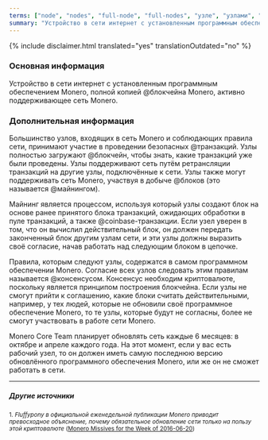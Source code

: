```yaml
---
terms: ["node", "nodes", "full-node", "full-nodes", "узле", "узлами", "узлу", "узлы", "узел", "узла"]
summary: "Устройство в сети интернет с установленным программным обеспечением Monero, полной копией блокчейна Monero, активно поддерживающее сеть Monero."
---
```


{% include disclaimer.html translated="yes" translationOutdated="no" %}
### Основная информация

Устройство в сети интернет с установленным программным обеспечением Monero, полной копией @блoкчейна Monero, активно поддерживающее сеть Monero.

### Дополнительная информация

Большинство узлов, входящих в сеть Monero и соблюдающих правила сети, принимают участие в проведении безопасных @транзакций. Узлы полностью загружают @блoкчейн, чтобы знать, какие транзакций уже были проведены. Узлы поддерживают сеть путём ретрансляции транзакций на другие узлы, подключённые к сети. Узлы также могут поддерживать сеть Monero, участвуя в добыче @блоков (это называется @майнингом).

Майнинг является процессом, используя который узлы создают блок на основе ранее принятого блока транзакций, ожидающих обработки в пуле транзакций, а также @coinbase-транзакции. Если узел уверен в том, что он вычислил действительный блок, он должен передать законченный блок другим узлам сети, и эти узлы должны выразить своё согласие, начав работать над следующим блоком в цепочке.

Правила, которым следуют узлы, содержатся в самом программном обеспечении Monero. Согласие всех узлов следовать этим правилам называется @консенсусом. Консенсус необходим криптовалюте, поскольку является принципом построения блокчейна. Если узлы не смогут прийти к соглашению, какие блоки считать действительными, например, у тех людей, которые не обновили своё программное обеспечение Monero, то те узлы, которые будут не согласны, более не смогут участвовать в работе сети Monero.

Monero Core Team планирует обновлять сеть каждые 6 месяцев: в октябре и апреле каждого года. На этот момент, если у вас есть рабочий узел, то он должен иметь самую последнюю версию обновлённого программного обеспечения Monero, или же он не сможет работать в сети.

---

##### Другие источники
<sub>1. *Fluffypony в официальной еженедельной публикации Monero приводит превосходное объяснение, почему обязательное обновление сети только на пользу этой криптовалюте* ([Monero Missives for the Week of 2016-06-20](https://getmonero.org/2016/06/20/monero-missive-for-the-week-of-2016-06-20.html))</sub>
